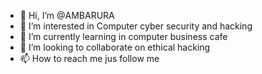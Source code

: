 - 👋 Hi, I’m @AMBARURA
- 👀 I’m interested in Computer cyber security and hacking
- 🌱 I’m currently learning in computer business cafe
- 💞️ I’m looking to collaborate on ethical hacking
- 📫 How to reach me jus follow me

<!---
AMBARURA/AMBARURA is a ✨ special ✨ repository because its `README.md` (this file) appears on your GitHub profile.
You can click the Preview link to take a look at your changes.
--->
